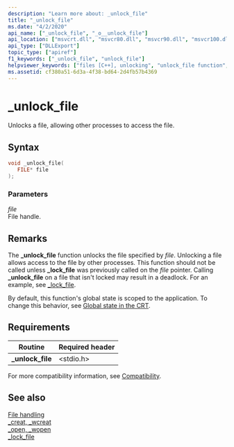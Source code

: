 ```yaml
---
description: "Learn more about: _unlock_file"
title: "_unlock_file"
ms.date: "4/2/2020"
api_name: ["_unlock_file", "_o__unlock_file"]
api_location: ["msvcrt.dll", "msvcr80.dll", "msvcr90.dll", "msvcr100.dll", "msvcr100_clr0400.dll", "msvcr110.dll", "msvcr110_clr0400.dll", "msvcr120.dll", "msvcr120_clr0400.dll", "ucrtbase.dll", "api-ms-win-crt-filesystem-l1-1-0.dll", "api-ms-win-crt-private-l1-1-0.dll"]
api_type: ["DLLExport"]
topic_type: ["apiref"]
f1_keywords: ["_unlock_file", "unlock_file"]
helpviewer_keywords: ["files [C++], unlocking", "unlock_file function", "_unlock_file function", "unlocking files"]
ms.assetid: cf380a51-6d3a-4f38-bd64-2d4fb57b4369
---
```

# _unlock_file

Unlocks a file, allowing other processes to access the file.

## Syntax

```C
void _unlock_file(
   FILE* file
);
```

### Parameters

*file*<br/>
File handle.

## Remarks

The **_unlock_file** function unlocks the file specified by *file*. Unlocking a file allows access to the file by other processes. This function should not be called unless **_lock_file** was previously called on the *file* pointer. Calling **_unlock_file** on a file that isn't locked may result in a deadlock. For an example, see [_lock_file](lock-file.md).

By default, this function's global state is scoped to the application. To change this behavior, see [Global state in the CRT](../global-state.md).

## Requirements

|Routine|Required header|
|-------------|---------------------|
|**_unlock_file**|\<stdio.h>|

For more compatibility information, see [Compatibility](../compatibility.md).

## See also

[File handling](../file-handling.md)\
[_creat, _wcreat](creat-wcreat.md)\
[_open, _wopen](open-wopen.md)\
[_lock_file](lock-file.md)
